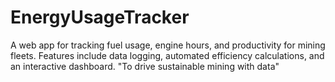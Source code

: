 # EnergyUsageTracker
A web app for tracking fuel usage, engine hours, and productivity for mining fleets. Features include data logging, automated efficiency calculations, and an interactive dashboard. "To drive sustainable mining with data"
